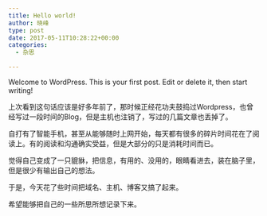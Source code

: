 ```yaml
---
title: Hello world!
author: 晓峰
type: post
date: 2017-05-11T10:28:22+00:00
categories:
  - 杂思

---
```

Welcome to WordPress. This is your first post. Edit or delete it, then start writing!
<!--more-->

上次看到这句话应该是好多年前了，那时候正经花功夫鼓捣过Wordpress，也曾经写过一段时间的Blog，但是主机也注销了，写过的几篇文章也丢掉了。

自打有了智能手机，甚至从能够随时上网开始，每天都有很多的碎片时间花在了阅读上。有的阅读和沟通确实受益，但是大部分的只是消耗时间而已。

觉得自己变成了一只貔貅，把信息，有用的、没用的，眼睛看进去，装在脑子里，但是很少有输出自己的想法。

于是，今天花了些时间把域名、主机、博客又搞了起来。

希望能够把自己的一些所思所想记录下来。